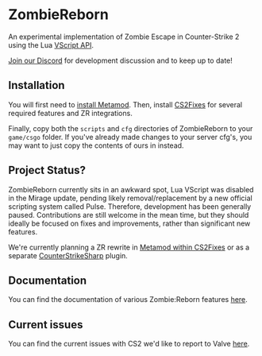 # ZombieReborn

An experimental implementation of Zombie Escape in Counter-Strike 2 using the Lua [VScript API](https://cs2.poggu.me/dumped-data/vscript-list).

[Join our Discord](https://discord.gg/QsSGf9ZEVs) for development discussion and to keep up to date!

## Installation

You will first need to [install Metamod](https://www.sourcemm.net/downloads.php?branch=dev). Then, install [CS2Fixes](https://github.com/Source2ZE/CS2Fixes) for several required features and ZR integrations.

Finally, copy both the `scripts` and `cfg` directories of ZombieReborn to your `game/csgo` folder. If you've already made changes to your server cfg's, you may want to just copy the contents of ours in instead.

## Project Status?

ZombieReborn currently sits in an awkward spot, Lua VScript was disabled in the Mirage update, pending likely removal/replacement by a new official scripting system called Pulse. Therefore, development has been generally paused. Contributions are still welcome in the mean time, but they should ideally be focused on fixes and improvements, rather than significant new features.

We're currently planning a ZR rewrite in [Metamod within CS2Fixes](https://github.com/Source2ZE/CS2Fixes) or as a separate [CounterStrikeSharp](https://github.com/roflmuffin/CounterStrikeSharp) plugin.

## Documentation

You can find the documentation of various Zombie:Reborn features [here](../../wiki/Documentation).

## Current issues

You can find the current issues with CS2 we'd like to report to Valve [here](../../wiki/CS2-Issues).